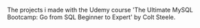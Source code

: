 The projects i made with the Udemy course 'The Ultimate MySQL Bootcamp: Go from SQL Beginner to Expert' by Colt Steele.
